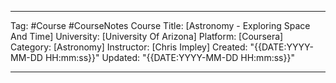 
---
Tag: #Course #CourseNotes 
Course Title: [Astronomy - Exploring Space And Time]
University: [University Of Arizona]
Platform: [Coursera]
Category: [Astronomy]
Instructor: [Chris Impley]
Created: "{{DATE:YYYY-MM-DD HH:mm:ss}}"
Updated: "{{DATE:YYYY-MM-DD HH:mm:ss}}"

---
